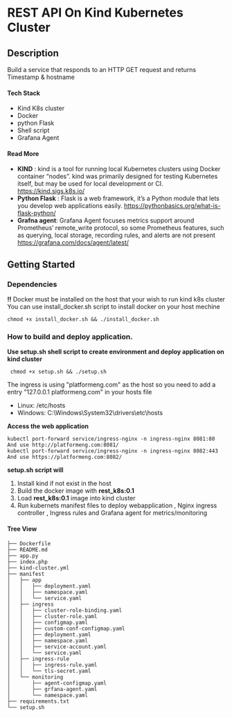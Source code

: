 # REST API On Kind Kubernetes Cluster

## Description
Build a service that responds to an HTTP GET request and returns Timestamp & hostname

#### Tech Stack
* Kind K8s cluster
* Docker
* python Flask
* Shell script
* Grafana Agent

####  Read More
   * **KIND** : kind is a tool for running local Kubernetes clusters using Docker container “nodes”. kind was primarily designed for testing Kubernetes itself, but may be used for local development or CI. https://kind.sigs.k8s.io/
   * **Python Flask** : Flask is a web framework, it’s a Python module that lets you develop web applications easily. https://pythonbasics.org/what-is-flask-python/
   *  **Grafna agent**: Grafana Agent focuses metrics support around Prometheus’ remote_write protocol, so some Prometheus features, such as querying, local storage, recording rules, and alerts are not present https://grafana.com/docs/agent/latest/


## Getting Started

### Dependencies
**!!** Docker must be installed on the host that your wish to run kind k8s cluster
You can use install_docker.sh script to install docker on your host mechine
```
chmod +x install_docker.sh && ./install_docker.sh
```
### How to build and deploy application.

**Use setup.sh shell script to create environment and deploy application on kind cluster**
```
 chmod +x setup.sh && ./setup.sh
```
The ingress is using  "platformeng.com" as the host so you need to add a entry "127.0.0.1 platformeng.com" in your hosts file
- Linux: /etc/hosts
- Windows: C:\Windows\System32\drivers\etc\hosts

**Access the web application**
```
kubectl port-forward service/ingress-nginx -n ingress-nginx 8081:80  And use http://platformeng.com:8081/
kubectl port-forward service/ingress-nginx -n ingress-nginx 8082:443 And use https://platformeng.com:8082/ 
```

**setup.sh script will**
1. Install kind if not exist in the host
2. Build the docker image with **rest_k8s:0.1**
3. Load **rest_k8s:0.1** image into kind cluster
4. Run kubernets manifest files to deploy webapplication , Nginx ingress controller , Ingress rules and Grafana agent for metrics/monitoring

#### Tree View
```
├── Dockerfile
├── README.md
├── app.py
├── index.php
├── kind-cluster.yml
├── manifest
│   ├── app
│   │   ├── deployment.yaml
│   │   ├── namespace.yaml
│   │   └── service.yaml
│   ├── ingress
│   │   ├── cluster-role-binding.yaml
│   │   ├── cluster-role.yaml
│   │   ├── configmap.yaml
│   │   ├── custom-conf-configmap.yaml
│   │   ├── deployment.yaml
│   │   ├── namespace.yaml
│   │   ├── service-account.yaml
│   │   └── service.yaml
│   ├── ingress-rule
│   │   ├── ingress-rule.yaml
│   │   └── tls-secret.yaml
│   └── monitoring
│       ├── agent-configmap.yaml
│       ├── grfana-agent.yaml
│       └── namespace.yaml
├── requirements.txt
└── setup.sh
```



